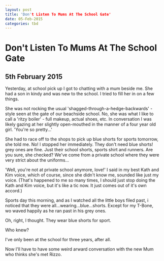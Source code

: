 ```yaml
---
layout: post
title: 'Don't Listen To Mums At The School Gate'
date: 05-Feb-2015
categories: tbd
---
```


# Don't Listen To Mums At The School Gate

## 5th February 2015

Yesterday,   at school pick up I got to chatting with a mum beside me. She had a son in kindy and was new to the school. I tried to fill her in on a few things.

She was not rocking the usual 'shagged-through-a-hedge-backwards' - style seen at the gate of our beachside school. No, she was what I like to call a 'ritzy boiler' - full makeup, actual shoes, etc. In conversation I was likely gazing at her slightly open-mouthed in the manner of a four year old girl. 'You're so pretty...'

She had to race off to the shops to pick up blue shorts for sports tomorrow, she told me. No! I stopped her immediately. They don't need blue shorts! grey ones are fine. Just their school shorts, sports shirt and runners. Are you sure, she checked? We've come from a private school where they were very strict about the uniforms...

'Well, you're not at private school anymore, love!' I said in my best Kath and Kim voice, which of course, since she didn't know me, sounded like just my voice. (That's happened to me so many times, I should just stop doing the Kath and Kim voice, but it's like a tic now. It just comes out of it's own accord.)

Sports day this morning, and as I watched all the little boys filed past, i noticed that they were all...wearing...blue...shorts. Except for my T-Bone, wo waved happily as he ran past in his grey ones.

Oh, right, I thought. They wear blue shorts for sport.

Who knew?

I've only been at the school for three years, after all.

Now I'll have to have some weird arward conversation with the new Mum who thinks she's met Rizzo.
